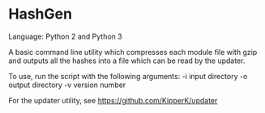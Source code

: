 # HashGen

Language: Python 2 and Python 3

A basic command line utility which compresses each module file with gzip
and outputs all the hashes into a file which can be read by the updater.

To use, run the script with the following arguments:
    -i input directory
    -o output directory
    -v version number

For the updater utility, see https://github.com/KipperK/updater
